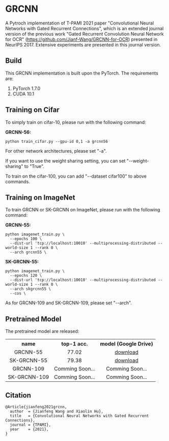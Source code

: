 # GRCNN

A Pytroch implementation of T-PAMI 2021 paper "Convolutional Neural Networks with Gated Recurrent Connections",  which is an extended journal version of the previous work "Gated Recurrent Convolution Neural Network for
OCR" (https://github.com/Jianf-Wang/GRCNN-for-OCR) presented in NeurIPS 2017. Extensive experiments are presented in this journal version. 

Build
-----

This GRCNN implementation is built upon the PyTorch. The requirements are:

1. PyTorch 1.7.0
2. CUDA 10.1

Training on Cifar
-----------------
To simply train on cifar-10, please run with the following command:
 
  **GRCNN-56:** <br />
  
    python train_cifar.py --gpu-id 0,1 -a grcnn56 

For other network architectures, please set "-a".

If you want to use the weight sharing setting, you can set "--weight-sharing" to "True".

To train on the cifar-100, you can add "--dataset cifar100" to above commands.

Training on ImageNet
-----------------
To train GRCNN or SK-GRCNN on ImageNet, please run with the following command:

  **GRCNN-55:** <br />
  
```
python imagenet_train.py \
  --epochs 100 \
  --dist-url 'tcp://localhost:10010' --multiprocessing-distributed --world-size 1 --rank 0 \
  --arch grcnn55 \
```
 
 **SK-GRCNN-55:** <br />

```
python imagenet_train.py \
  --epochs 120 \
  --dist-url 'tcp://localhost:10010' --multiprocessing-distributed --world-size 1 --rank 0 \
  --arch skgrcnn55 \
  --cos \
```
As for GRCNN-109 and SK-GRCNN-109, please set "--arch".

Pretrained Model
-----------------
The pretrained model are released:

<table><tbody>
<!-- START TABLE -->
<!-- TABLE HEADER -->
<th valign="bottom">name</th>
<th valign="bottom">top-1 acc.</th>
<th valign="bottom">model (Google Drive)</th>
<!-- TABLE BODY -->
<tr>
<td align="center">GRCNN-55</td>
<td align="center">77.02</td>
<td align="center"><a href="https://drive.google.com/file/d/1WQ-gH2IYLa9vAn8J6qaYE8ppVj25v4Y2/view?usp=sharing">download</a></td>
</tr>
<tr>
<td align="center">SK-GRCNN-55</td>
<td align="center">79.38</td>
<td align="center"><a href="https://drive.google.com/file/d/1AlDQCo1hLe5P7OiDI3Pvlq_qHVdvGGxx/view?usp=sharing">download</a></td>
</tr>
</tr>
<tr>
<td align="center">GRCNN-109</td>
<td align="center">Comming Soon...</td>
<td align="center">Comming Soon...</td>
</tr>
</tr>
<tr>
<td align="center">SK-GRCNN-109</td>
<td align="center">Comming Soon...</td>
<td align="center">Comming Soon...</td>
</tr>
</tbody></table>




Citation
-----------------

```
@Article{jianfeng2021grcnn,
  author  = {Jianfeng Wang and Xiaolin Hu},
  title   = {Convolutional Neural Networks with Gated Recurrent Connections},
  journal = {TPAMI},
  year    = {2021},
}
```
